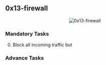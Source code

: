 ## 0x13-firewall

<p align="center"><img src="https://th.bing.com/th/id/R.50ddda5a189a664487abf7f907c320c2?rik=S5%2bw%2fPQDBVw0lQ&pid=ImgRaw&r=0" alt="0x13-firewall" /></p>

### Mandatory Tasks
0. Block all incoming traffic but

### Advance Tasks
